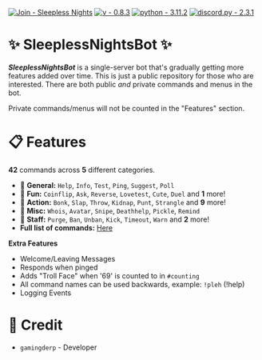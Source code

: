 [![Join - Sleepless Nights](https://img.shields.io/badge/Join-Sleepless_Nights-7289da?logo=Discord)](https://discord.gg/UecWG8pK7r)
[![v - 0.8.3](https://img.shields.io/badge/v-0.8.3-FF0000)](https://)
[![python - 3.11.2](https://img.shields.io/badge/python-3.11.2-0096FF?logo=Python)](https://)
[![discord.py - 2.3.1](https://img.shields.io/badge/discord.py-2.3.1-FFFF00?logo=Python)](https://github.com/Rapptz/discord.py)


# ✨ SleeplessNightsBot ✨
***SleeplessNightsBot*** is a single-server bot that's gradually getting more features added over time. This is just a public repository for those who are interested. There are both public *and* private commands and menus in the bot. 

Private commands/menus will not be counted in the "Features" section.


# 📋 Features
**42** commands across **5** different categories.

- 📌 **General:** `Help`, `Info`, `Test`, `Ping`, `Suggest`, `Poll`
- 🎉 **Fun:** `Coinflip`, `Ask`, `Reverse`, `Lovetest`, `Cute`, `Duel` and **1** more!
- 🎯 **Action:** `Bonk`, `Slap`, `Throw`, `Kidnap`, `Punt`, `Strangle` and **9** more!
- 🧮 **Misc:** `Whois`, `Avatar`, `Snipe`, `Deathhelp`, `Pickle`, `Remind`
- 🔰 **Staff:** `Purge`, `Ban`, `Unban`, `Kick`, `Timeout`, `Warn` and **2** more!
- **Full list of commands:** [Here](https://github.com/GamingDerp/SleeplessNightsBot/blob/main/COMMANDS.md)

**Extra Features**
- Welcome/Leaving Messages
- Responds when pinged
- Adds "Troll Face" when '69' is counted to in `#counting`
- All command names can be used backwards, example: `!pleh` (!help)
- Logging Events

# 📑 Credit
- `gamingderp` - Developer
